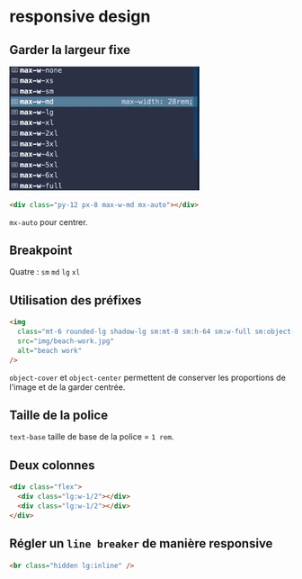 # responsive design

## Garder la largeur fixe

<img src="assets/Screenshot2020-06-16at16.37.02.png" alt="Screenshot 2020-06-16 at 16.37.02" style="zoom:33%;" />

```html
<div class="py-12 px-8 max-w-md mx-auto"></div>
```

`mx-auto` pour centrer.

## Breakpoint

Quatre : `sm` `md` `lg` `xl`

## Utilisation des préfixes

```html
<img
  class="mt-6 rounded-lg shadow-lg sm:mt-8 sm:h-64 sm:w-full sm:object-cover sm:object-center"
  src="img/beach-work.jpg"
  alt="beach work"
/>
```

`object-cover` et `object-center` permettent de conserver les proportions de l'image et de la garder centrée.

## Taille de la police

`text-base` taille de base de la police = `1 rem`.

## Deux colonnes

```html
<div class="flex">
  <div class="lg:w-1/2"></div>
  <div class="lg:w-1/2"></div>
</div>
```

## Régler un `line breaker` de manière responsive

```html
<br class="hidden lg:inline" />
```
